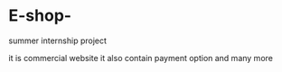 # E-shop-
summer internship project 

it is commercial website 
it also contain payment option and many more
